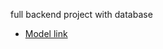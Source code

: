 full backend project with database 
- [Model link](https://app.eraser.io/workspace/YtPqZ1VogxGy1jzIDkzj)